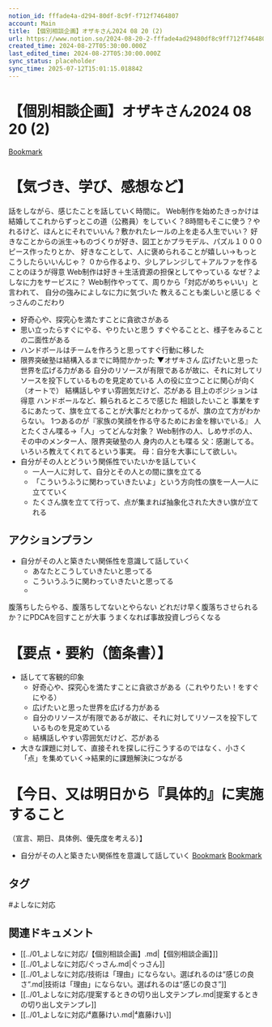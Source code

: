 ```yaml
---
notion_id: fffade4a-d294-80df-8c9f-f712f7464807
account: Main
title: 【個別相談企画】オザキさん2024 08 20 (2)
url: https://www.notion.so/2024-08-20-2-fffade4ad29480df8c9ff712f7464807
created_time: 2024-08-27T05:30:00.000Z
last_edited_time: 2024-08-27T05:30:00.000Z
sync_status: placeholder
sync_time: 2025-07-12T15:01:15.018842
---
```

# 【個別相談企画】オザキさん2024 08 20 (2)

[Bookmark](https://www.youtube.com/watch?v=aMxtGmKDFNU)
# 【気づき、学び、感想など】
話をしながら、感じたことを話していく時間に。
Web制作を始めたきっかけは結婚してこれからずっとこの道（公務員）をしていく？8時間もそこに使う？やれるけど、ほんとにそれでいいん？敷かれたレールの上を走る人生でいい？
好きなことからの派生→ものづくりが好き、図工とかプラモデル、パズル１０００ピース作ったりとか、
好きなことして、人に褒められることが嬉しい→もっとこうしたらいいんじゃ？
０から作るより、少しアレンジして＋アルファを作ることのほうが得意
Web制作は好き＋生活資源の担保としてやっている
なぜ？よしなに力をサービスに？
Web制作やってて、周りから「対応がめちゃいい」と言われて、
自分の強みによしなに力に気づいた
教えることも楽しいと感じる
ぐっさんのこだわり
- 好奇心や、探究心を満たすことに貪欲さがある
- 思い立ったらすぐにやる、やりたいと思う
すぐやることと、様子をみることの二面性がある
- ハンドボールはチームを作ろうと思ってすぐ行動に移した
- 限界突破塾は結構入るまでに時間かかった
▼オザキさん
広げたいと思った世界を広げる力がある
自分のリソースが有限であるが故に、それに対してリソースを投下しているものを見定めている
人の役に立つことに関心が向く（オートで）
結構話しやすい雰囲気だけど、芯がある
目上のポジションは得意
ハンドボールなど、頼られるところで感じた
相談したいこと
事業をするにあたって、旗を立てることが大事だとわかってるが、旗の立て方がわからない。
1つあるのが『家族の笑顔を作る守るためにお金を稼いでいる』
人とたくさん喋る→「人」ってどんな対象？
Web制作の人、しめサポの人、その中のメンター人、限界突破塾の人
身内の人とも喋る
父：感謝してる。いろいろ教えてくれてるという事実。
母：自分を大事にして欲しい。
- 自分がその人とどういう関係性でいたいかを話していく
  - 一人一人に対して、自分とその人との間に旗を立てる
  - 「こういうふうに関わっていきたいよ」という方向性の旗を一人一人に立てていく
  - たくさん旗を立てて行って、点が集まれば抽象化された大きい旗が立てれる
## アクションプラン
- 自分がその人と築きたい関係性を意識して話していく
  - あなたとこうしていきたいと思ってる
  - こういうふうに関わっていきたいと思ってる
  - 
腹落ちしたらやる、腹落ちしてないとやらない
どれだけ早く腹落ちさせられるか？にPDCAを回すことが大事
うまくなれば事故投資しづらくなる
# 【要点・要約（箇条書）】
- 話してて客観的印象
  - 好奇心や、探究心を満たすことに貪欲さがある（これやりたい！をすぐにやる）
  - 広げたいと思った世界を広げる力がある
  - 自分のリソースが有限であるが故に、それに対してリソースを投下しているものを見定めている
  - 結構話しやすい雰囲気だけど、芯がある
- 大きな課題に対して、直接それを探しに行こうするのではなく、小さく「点」を集めていく→結果的に課題解決につながる
# 【今日、又は明日から『具体的』に実施すること
（宣言、期日、具体例、優先度を考える）】
- 自分がその人と築きたい関係性を意識して話していく
[Bookmark](https://youtu.be/zp7cUBITWHo?si=3fGShXAcmWKzyO13)
[Bookmark](https://youtu.be/t17MEbVj4II?si=Ah8918qPi05ftRiN)

## タグ

#よしなに対応 

## 関連ドキュメント

- [[../01_よしなに対応/【個別相談企画】.md|【個別相談企画】]]
- [[../01_よしなに対応/ぐっさん.md|ぐっさん]]
- [[../01_よしなに対応/技術は「理由」にならない。選ばれるのは“感じの良さ”.md|技術は「理由」にならない。選ばれるのは“感じの良さ”]]
- [[../01_よしなに対応/提案するときの切り出し文テンプレ.md|提案するときの切り出し文テンプレ]]
- [[../01_よしなに対応/⁴嘉藤けい.md|⁴嘉藤けい]]
